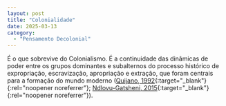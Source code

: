 ```yaml
---
layout: post
title: "Colonialidade"
date: 2025-03-13
category:
  - "Pensamento Decolonial"
---
```

É o que sobrevive do Colonialismo. É a continuidade das dinâmicas de poder entre os grupos dominantes e subalternos do processo histórico de expropriação, escravização, apropriação e extração, que foram centrais para a formação do mundo moderno ([Quijano, 1992](https://d1wqtxts1xzle7.cloudfront.net/105677863/Anibal_Quijano_Colonialidad_y_Modernidad_Racionalidad_1992_-libre.pdf?1694495052=&response-content-disposition=inline%3B+filename%3DCOLONIALIDAD_Y_MODERNIDAD_RACIONALIDAD.pdf&Expires=1741873991&Signature=PN6yBEk6SY~DfUj2IOPQ~AKcTFqMcnKudcki8UJVrwGfQK-sXbnZLfUUAFyHy6O1kY~fNRLedbWcjgnCCl4I30QlnlbLhtHu6pJ4xZee8tnWd-VZA6SI8C5T53LGtb2UIsXr1xWUL33tJgAeUNoZXfVcIDG0ebh73ew5-BRs0o7NFiLI6mUsBG6oJZdwetpXu~StmSRxNCtG-AV29GYEMXIUksExlDDhg-dohCcY4CbX-B-OnzE1YyTXyItD531XcKwp9hgHoYaJPXTnioJb9T6L2FmJ4ml5nhnIwWuMW-0CjRP90mty8pZBTttclxPonuiHZ8xNg81Y7wg~LJ9fsA__&Key-Pair-Id=APKAJLOHF5GGSLRBV4ZA){:target="_blank"}{:rel="noopener noreferrer"}; [Ndlovu-Gatsheni, 2015](https://compass.onlinelibrary.wiley.com/doi/abs/10.1111/hic3.12264){:target="_blank"}{:rel="noopener noreferrer"}).